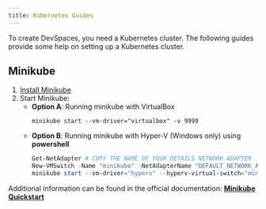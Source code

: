 ```yaml
---
title: Kubernetes Guides
---
```


To create DevSpaces, you need a Kubernetes cluster. The following guides provide some help on setting up a Kubernetes cluster.

## Minikube
1. [Install Minikube](https://kubernetes.io/docs/tasks/tools/install-minikube/)
2. Start Minikube:
    - **Option A**: Running minikube with VirtualBox
        ```
        minikube start --vm-driver="virtualbox" -v 9999
        ```
    - **Option B**: Running minikube with Hyper-V (Windows only) using **powershell**
        ```powershell
        Get-NetAdapter # COPY THE NAME OF YOUR DETAILS NETWORK ADAPTER
        New-VMSwitch -Name "minikube" -NetAdapterName "DEFAULT_NETWORK_ADAPTER" -AllowManagementOS $true
        minikube start --vm-driver="hyperv" --hyperv-virtual-switch="minikube" -v 9999
        ```

Additional information can be found in the official documentation: **[Minikube Quickstart](https://kubernetes.io/docs/setup/minikube/#quickstart)**
